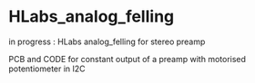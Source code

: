# HLabs_analog_felling

in progress : HLabs analog_felling for stereo preamp

PCB and CODE for constant output of a preamp with motorised potentiometer in I2C
